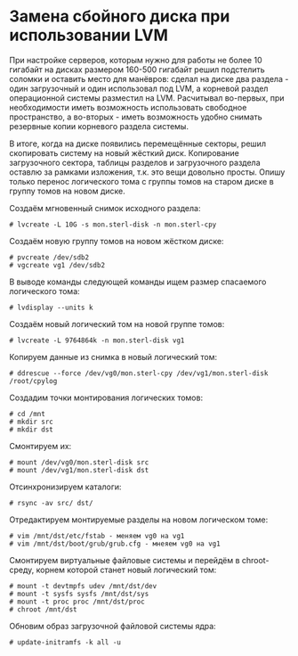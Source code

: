 Замена сбойного диска при использовании LVM
===========================================

При настройке серверов, которым нужно для работы не более 10 гигабайт на дисках размером 160-500 гигабайт решил подстелить соломки и оставить место для манёвров: сделал на диске два раздела - один загрузочный и один использовал под LVM, а корневой раздел операционной системы разместил на LVM. Расчитывал во-первых, при необходимости иметь возможность использовать свободное пространство, а во-вторых - иметь возможность удобно снимать резервные копии корневого раздела системы.

В итоге, когда на диске появились перемещённые секторы, решил скопировать систему на новый жёсткий диск. Копирование загрузочного сектора, таблицы разделов и загрузочного раздела оставлю за рамками изложения, т.к. это вещи довольно просты. Опишу только перенос логического тома с группы томов на старом диске в группу томов на новом диске.

Создаём мгновенный снимок исходного раздела:

    # lvcreate -L 10G -s mon.sterl-disk -n mon.sterl-cpy

Создаём новую группу томов на новом жёстком диске:

    # pvcreate /dev/sdb2
    # vgcreate vg1 /dev/sdb2

В выводе команды следующей команды ищем размер спасаемого логического тома:

    # lvdisplay --units k

Создаём новый логический том на новой группе томов:

    # lvcreate -L 9764864k -n mon.sterl-disk vg1

Копируем данные из снимка в новый логический том:

    # ddrescue --force /dev/vg0/mon.sterl-cpy /dev/vg1/mon.sterl-disk /root/cpylog

Создадим точки монтирования логических томов:

    # cd /mnt
    # mkdir src
    # mkdir dst

Смонтируем их:

    # mount /dev/vg0/mon.sterl-disk src
    # mount /dev/vg1/mon.sterl-disk dst

Отсинхронизируем каталоги:

    # rsync -av src/ dst/

Отредактируем монтируемые разделы на новом логическом томе:

    # vim /mnt/dst/etc/fstab - меняем vg0 на vg1
    # vim /mnt/dst/boot/grub/grub.cfg - мнеяем vg0 на vg1

Смонтируем виртуальные файловые системы и перейдём в chroot-среду, корнем которой станет новый логический том:

    # mount -t devtmpfs udev /mnt/dst/dev
    # mount -t sysfs sysfs /mnt/dst/sys
    # mount -t proc proc /mnt/dst/proc
    # chroot /mnt/dst

Обновим образ загрузочной файловой системы ядра:

    # update-initramfs -k all -u
